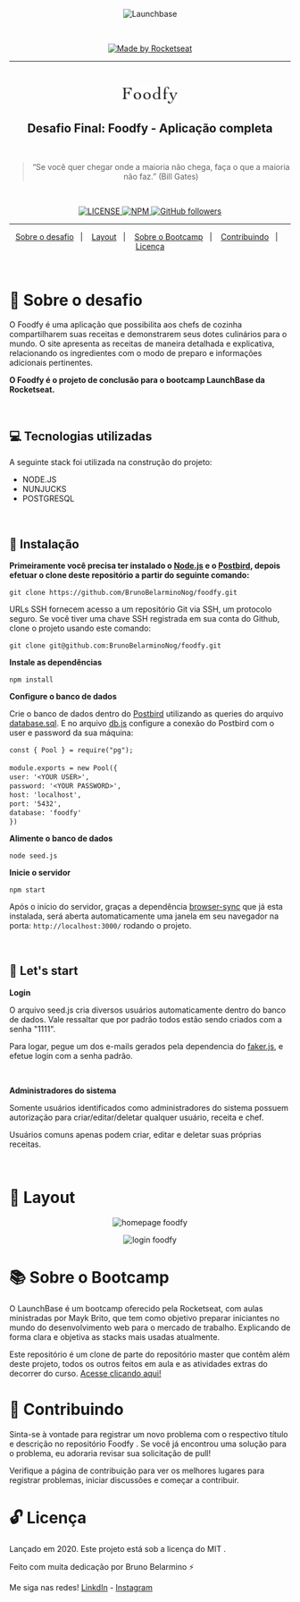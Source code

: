 <p align="center">
  <img alt="Launchbase" src="https://storage.googleapis.com/golden-wind/bootcamp-launchbase/logo.png" width="400px" />
</p>
<br>
<p align="center">

  <a href="https://rocketseat.com.br">
    <img alt="Made by Rocketseat" src="https://img.shields.io/badge/made%20by-Rocketseat-%23F8952D">
  </a>

</p>

<hr>
<br>

<p align="center">
  <img src="./assets/logo.png" alt="foodfy" width="100px" />
</p>
<h2 align="center">
  Desafio Final: Foodfy - Aplicação completa
</h2>
<br>

<blockquote align="center">“Se você quer chegar onde a maioria não chega, faça o que a maioria não faz.” (Bill Gates)</blockquote>
<br>

<p align="center">

  <a href="LICENSE">
    <img alt="LICENSE" src="https://img.shields.io/npm/l/express">
  </a>
  <a href="NPM">
    <img alt="NPM" src="https://img.shields.io/npm/v/npm">
  </a>
  <a href="GitHub followers">
    <img alt="GitHub followers" src="https://img.shields.io/github/followers/BrunoBelarminoNog?style=social">
  </a>
</p>
<hr>

<p align="center">
  <a href="#rocket-sobre-o-desafio">Sobre o desafio</a>&nbsp;&nbsp;&nbsp;|&nbsp;&nbsp;&nbsp;
  <a href="#art-layout">Layout</a>&nbsp;&nbsp;&nbsp;|&nbsp;&nbsp;&nbsp;
  <a href="#books-sobre o Bootcamp">Sobre o Bootcamp</a>&nbsp;&nbsp;&nbsp;|&nbsp;&nbsp;&nbsp;
  <a href="#pushpin-contribuindo">Contribuindo</a>&nbsp;&nbsp;&nbsp;|&nbsp;&nbsp;&nbsp;
  <a href="#unlock-licença">Licença</a>
</p>

<br>

# :rocket: Sobre o desafio

O Foodfy é uma aplicação que possibilita aos chefs de cozinha compartilharem suas receitas e demonstrarem seus dotes culinários para o
mundo. O site apresenta as receitas de maneira detalhada e explicativa, relacionando os ingredientes com o modo de
preparo e informações adicionais pertinentes.

**O Foodfy é o projeto de conclusão para o bootcamp LaunchBase da Rocketseat.**

<br>

## :computer: Tecnologias utilizadas
A seguinte stack foi utilizada na construção do projeto:

- NODE.JS
- NUNJUCKS
- POSTGRESQL

<br>

## :construction_worker: Instalação

**Primeiramente você precisa ter instalado o [Node.js](https://nodejs.org/en/download/) e o [Postbird](https://github.com/Paxa/postbird), depois efetuar o clone deste repositório a partir do seguinte comando:**

```
git clone https://github.com/BrunoBelarminoNog/foodfy.git
```

URLs SSH fornecem acesso a um repositório Git via SSH, um protocolo seguro. Se você tiver uma chave SSH registrada em
sua conta do Github, clone o projeto usando este comando:

```
git clone git@github.com:BrunoBelarminoNog/foodfy.git
```

**Instale as dependências**

```
npm install
```

**Configure o banco de dados**

Crie o banco de dados dentro do [Postbird](https://github.com/Paxa/postbird) utilizando as queries do arquivo [database.sql](https://github.com/BrunoBelarminoNog/FoodFy/blob/master/database.sql). 
E no arquivo [db.js](https://github.com/BrunoBelarminoNog/FoodFy/blob/master/src/config/db.js) configure a conexão do Postbird com o user e password da sua máquina:


```
const { Pool } = require("pg");

module.exports = new Pool({
user: '<YOUR USER>',
password: '<YOUR PASSWORD>',
host: 'localhost',
port: '5432',
database: 'foodfy'
})
```

**Alimente o banco de dados**

```
node seed.js
```

**Inicie o servidor**

```
npm start
```


Após o início do servidor, graças a dependência [browser-sync](https://www.browsersync.io/) que já esta instalada, será aberta automaticamente uma janela em seu navegador na porta: ```http://localhost:3000/``` rodando o projeto.

<br>

## :runner: Let's start

**Login**

O arquivo seed.js cria diversos usuários automaticamente dentro do banco de dados. Vale ressaltar que por padrão todos estão sendo criados com a senha "1111". 

Para logar, pegue um dos e-mails gerados pela dependencia do [faker.js](https://github.com/marak/Faker.js/), e efetue login com a senha padrão.

<br>

**Administradores do sistema**

Somente usuários identificados como administradores do sistema possuem autorização para criar/editar/deletar qualquer usuário, receita e chef. 

Usuários comuns apenas podem criar, editar e deletar suas próprias receitas.

<br>

# :art: Layout

<p align="center">
  <img src="./assets/Foodfy-Google-Chrome-2020-09-13-22-20-39.gif" alt="homepage foodfy" />
</p>
<p align="center">
  <img src="./assets/Foodfy-Google-Chrome-2020-09-13-22-23-33.gif" alt="login foodfy" />
</p>


# :books: Sobre o Bootcamp
O LaunchBase é um bootcamp oferecido pela Rocketseat, com aulas ministradas por Mayk Brito, que tem como objetivo preparar iniciantes no mundo do desenvolvimento web para o mercado de trabalho. Explicando de forma clara e objetiva as stacks mais usadas atualmente.

Este repositório é um clone de parte do repositório master que contêm além deste  projeto, todos os outros feitos em aula e as atividades extras do decorrer do curso. [Acesse clicando aqui!](https://github.com/BrunoBelarminoNog/bootcamp_launchbase_rocketseat)


# :pushpin: Contribuindo

Sinta-se à vontade para registrar um novo problema com o respectivo título e descrição no repositório Foodfy . Se você já encontrou uma solução para o problema, eu adoraria revisar sua solicitação de pull!

Verifique a página de contribuição para ver os melhores lugares para registrar problemas, iniciar discussões e começar a contribuir.


# :unlock: Licença
Lançado em 2020. Este projeto está sob a licença do MIT .

Feito com muita dedicação por Bruno Belarmino :zap:

Me siga nas redes! [LinkdIn](https://www.linkedin.com/in/bruno-belarmino-nog/) - [Instagram](https://www.instagram.com/brunobelarmino)